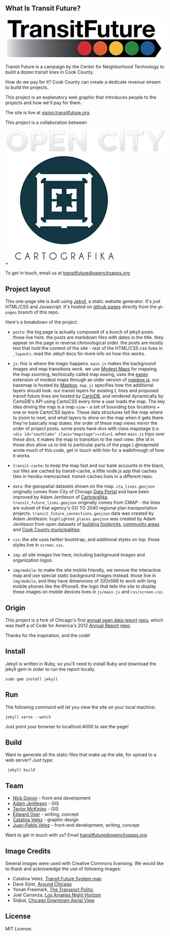 What Is Transit Future?
------------------------------------
![Transit Future Logo](img/transit_future_logo.jpg)

Transit Future is a campaign by the Center for Neighborhood Technology to build a dozen transit lines in Cook County.

How do we pay for it? Cook County can create a dedicate revenue stream to build the projects.

This project is an explanatory web graphic that introduces people to the projects and how we'll pay for them.

The site is live at [vision.transitfuture.org](http://vision.transitfuture.org).


This project is a collaboration between

[![OpenCity](img/open_city_logo.png)](http://opencityapps.org/) + [![Cartografika](img/cartografika_logo.png)](http://cartografika.net/)

To get in touch, email us at [transitfuture@opencityapps.org](mailto:transitfuture@opencityapps.org)


Project layout
--------------
This one-page site is built using [Jekyll](http://jekyllrb.com/), a static website generator. It's just HTML/CSS and Javascript. It's hosted on [github pages](https://pages.github.com/) directly from the `gh-pages` branch of this repo.

Here's a breakdown of the project.

* `posts`: the big page is actually composed of a bunch of jekyll posts. those live here. the posts are markdown files with dates in the title. they appear on the page in reverse chronological order. the posts are mostly text that hold the content of the site - rest of the HTML/CSS css lives in `_layouts`. read the Jekyll docs for more info on how this works.

* `js`: this is where the magic happens. `main.js` makes the background images and map transitions work. we use [Modest Maps](http://modestmaps.com/) for mapping. the map zooming, technically called map easing, uses the [easey](https://github.com/mapbox/easey) extension of modest maps through an older version of [mapbox.js](https://www.mapbox.com/mapbox.js/api/v1.6.2/). our basemap is hosted by [Mapbox](http://mapbox.com). `map.js` specifies how the additional layers should look. our transit layers for existing L lines and proposed transit future lines are hosted by [CartoDB](http://cartodb.com), and rendered dynamically by CartoDB's API using CartoCSS every time a user loads the map. The key idea driving the map is a map `view` - a set of bounding box locations + one or more CartoCSS layers. These data structures tell the map where to zoom to next, and what layers to show on the map when it gets there. they're basically map states. the order of these map views mirror the order of project posts. some posts have divs with class mapstage (i.e. `<div id="southlake" class="mapstage"></div>`). when `main.js` trips over these divs, it makes the map to transition to the next view. (the id in those divs allow us to link to particular parts of the page.) @mapmeld wrote much of this code, get in touch with him for a walkthrough of how it works.

* `transit-cache`: to keep the map fast and our bank accounts in the black, our tiles are cached by transit-cache, a little node.js app that caches tiles in heroku memcached. transit-caches lives in a different repo. 

* `data`: the geospatial datasets shown on the map. `cta_lines.geojson` originally comes from City of Chicago [Data Portal](https://data.cityofchicago.org/Transportation/CTA-L-Rail-Lines-KML/m3d6-pubu) and have been improved by Adam Jentleson of [Cartografika](http://cartografika.net). `transit_future_lines.geojson` originally comes from CMAP - the lines are subset of that agency's GO TO 2040 regional plan transportation projects. `transit_future_connections.geojson` data was created by Adam Jentleson. `highlighted_places.geojson` was created by Adam Jentleson from open datasets of [building footprints](https://data.cityofchicago.org/Buildings/Building-Footprints/qv97-3bvb), [community areas](https://data.cityofchicago.org/Facilities-Geographic-Boundaries/Boundaries-Community-Areas/i65m-w5fr) and [Cook County municipalities](https://datacatalog.cookcountyil.gov/Economic-Development/Cook-County-Municipalities/yads-xpqn).

* `css`: the site uses twitter bootstrap, and additional styles on top. those styles live in `screen.css`.

* `img`: all site images live here, including background images and organization logos.

* `img/mobile`: to make the site mobile friendly, we remove the interactive map and use special static background images instead. those live in `img/mobile`, and they have dimensions of 320x568 to work with long mobile phones like the iPhone5. the logic that tells the site to display these images on mobile devices lives in `js/main.js` and `css/screen.css`.


Origin
-----
This project is a fork of Chicago's first [annual open data report](http://report.cityofchicago.org/open-data-2013) [repo](https://github.com/Chicago/open-data-annual-report), which was itself a of Code for America's 2012 [Annual Report](http://2012.codeforamerica.org) [repo](https://github.com/codeforamerica/annual). 

Thanks for the inspiration, and the code!


Install
-------

Jekyll is written in Ruby, so you'll need to install Ruby and download the jekyll gem in order to run the report locally.

    sudo gem install jekyll

Run
---
The following command will let you view the site on your local machine:

    jekyll serve --watch

Just point your browser to localhost:4000 to see the page!

Build
-----
Want to generate all the static files that make up the site, for upload to a web server? Just type:

     jekyll build


Team
----

* [Nick Doiron](http://mapmeld.appspot.com/) - front-end development
* [Adam Jentleson](http://www.cartografika.net) - GIS
* [Taylor McKinley](http://resusstudio.com/ourteam.html) - GIS
* [Edward Oser](https://www.linkedin.com/pub/edward-oser/34/83b/552) - writing, concept
* [Catalina Velez](http://www.catalinavelez.co.uk) - graphic design
* [Juan-Pablo Velez](http://opencityapps.org) - front-end development, writing, concept

Want to get in touch with us? Email [transitfuture@opencityapps.org](mailto:transitfuture@opencityapps.org).


Image Credits
-------------
Several images were used with Creative Commons licensing. We would like to thank and acknowledge the use of following images:
+ Catalina Velez, [Transit Future System map](img/transit_future_system_map.pdf)
+ Dave Sizer, [Around Chicago](http://www.flickr.com/photos/aphid00/5917233995/)
+ Yonah Freemark, [The Transport Politic](http://www.thetransportpolitic.com/)
+ Joel Carranza, [Los Angeles Night Horizon](https://flic.kr/p/79tVGJ)
+ Siqbal, [Chicago Downtown Aerial View](http://commons.wikimedia.org/wiki/File:Chicago_Downtown_Aerial_View.jpg)

License
-------
MIT License.